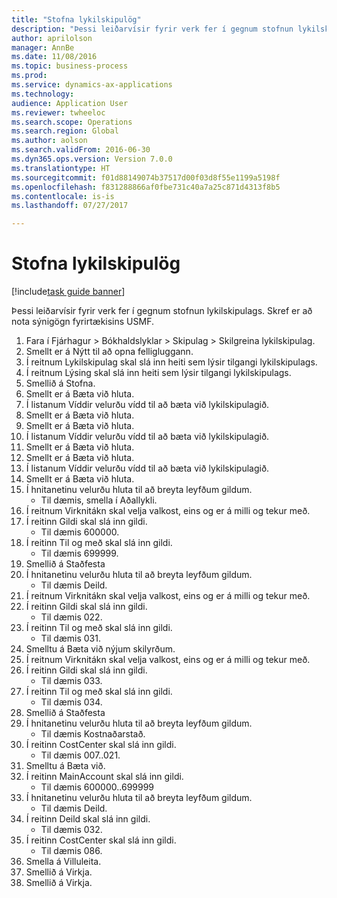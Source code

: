 ```yaml
--- 
title: "Stofna lykilskipulög"
description: "Þessi leiðarvísir fyrir verk fer í gegnum stofnun lykilskipulags."
author: aprilolson
manager: AnnBe
ms.date: 11/08/2016
ms.topic: business-process
ms.prod: 
ms.service: dynamics-ax-applications
ms.technology: 
audience: Application User
ms.reviewer: twheeloc
ms.search.scope: Operations
ms.search.region: Global
ms.author: aolson
ms.search.validFrom: 2016-06-30
ms.dyn365.ops.version: Version 7.0.0
ms.translationtype: HT
ms.sourcegitcommit: f01d88149074b37517d00f03d8f55e1199a5198f
ms.openlocfilehash: f831288866af0fbe731c40a7a25c871d4313f8b5
ms.contentlocale: is-is
ms.lasthandoff: 07/27/2017

---
```

# <a name="create-account-structures"></a>Stofna lykilskipulög

[!include[task guide banner](../../includes/task-guide-banner.md)]

Þessi leiðarvísir fyrir verk fer í gegnum stofnun lykilskipulags. Skref er að nota sýnigögn fyrirtækisins USMF.

1. Fara í Fjárhagur > Bókhaldslyklar > Skipulag > Skilgreina lykilskipulag.
2. Smellt er á Nýtt til að opna felligluggann.
3. Í reitnum Lykilskipulag skal slá inn heiti sem lýsir tilgangi lykilskipulags.
4. Í reitnum Lýsing skal slá inn heiti sem lýsir tilgangi lykilskipulags.
5. Smellið á Stofna.
6. Smellt er á Bæta við hluta.
7. Í listanum Víddir velurðu vídd til að bæta við lykilskipulagið.
8. Smellt er á Bæta við hluta.
9. Smellt er á Bæta við hluta.
10. Í listanum Víddir velurðu vídd til að bæta við lykilskipulagið.
11. Smellt er á Bæta við hluta.
12. Smellt er á Bæta við hluta.
13. Í listanum Víddir velurðu vídd til að bæta við lykilskipulagið.
14. Smellt er á Bæta við hluta.
15. Í hnitanetinu velurðu hluta til að breyta leyfðum gildum.
    * Til dæmis, smella í Aðallykli.  
16. Í reitnum Virknitákn skal velja valkost, eins og er á milli og tekur með.
17. Í reitinn Gildi skal slá inn gildi.
    * Til dæmis 600000.  
18. Í reitinn Til og með skal slá inn gildi.
    * Til dæmis 699999.  
19. Smellið á Staðfesta
20. Í hnitanetinu velurðu hluta til að breyta leyfðum gildum.
    * Til dæmis Deild.  
21. Í reitnum Virknitákn skal velja valkost, eins og er á milli og tekur með.
22. Í reitinn Gildi skal slá inn gildi.
    * Til dæmis 022.  
23. Í reitinn Til og með skal slá inn gildi.
    * Til dæmis 031.  
24. Smelltu á Bæta við nýjum skilyrðum.
25. Í reitnum Virknitákn skal velja valkost, eins og er á milli og tekur með.
26. Í reitinn Gildi skal slá inn gildi.
    * Til dæmis 033.  
27. Í reitinn Til og með skal slá inn gildi.
    * Til dæmis 034.  
28. Smellið á Staðfesta
29. Í hnitanetinu velurðu hluta til að breyta leyfðum gildum.
    * Til dæmis Kostnaðarstað.  
30. Í reitinn CostCenter skal slá inn gildi.
    * Til dæmis 007..021.  
31. Smelltu á Bæta við.
32. Í reitinn MainAccount skal slá inn gildi.
    * Til dæmis 600000..699999  
33. Í hnitanetinu velurðu hluta til að breyta leyfðum gildum.
    * Til dæmis Deild.  
34. Í reitinn Deild skal slá inn gildi.
    * Til dæmis 032.  
35. Í reitinn CostCenter skal slá inn gildi.
    * Til dæmis 086.  
36. Smella á Villuleita.
37. Smellið á Virkja.
38. Smellið á Virkja.



